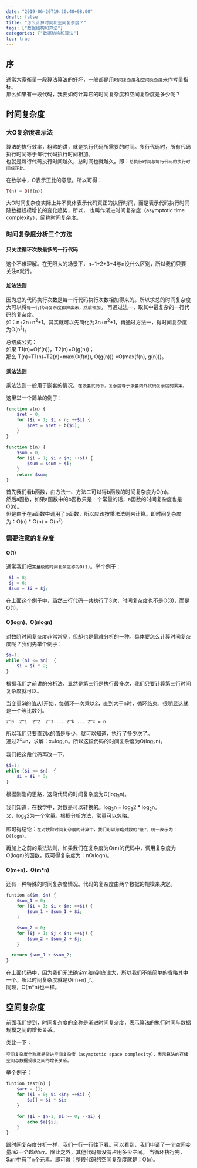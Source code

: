 ```yaml
---
date: "2019-06-20T19:20:48+08:00"
draft: false
title: "怎么计算时间和空间复杂度？"
tags: ["数据结构和算法"]
categories: ["数据结构和算法"]
toc: true
---
```


## 序
通常大家衡量一段算法算法的好坏，一般都是用`时间复杂度`和`空间负杂度`来作考量指标。     
那么如果有一段代码，我要如何计算它的时间复杂度和空间复杂度是多少呢？

## 时间复杂度
### 大O复杂度表示法
算法的执行效率，粗略的讲，就是执行代码所需要的时间。多行代码时，所有代码执行时间等于每行代码执行时间相加。        
也就是每行代码执行时间越久，总时间也就越久。即：`总执行时间与每行代码的执行时间成正比。`
         
在数学中，O表示正比的意思。所以可得：      
```php
T(n) = O(f(n))
```
大O时间复杂度实际上并不具体表示代码真正的执行时间，而是表示代码执行时间随数据规模增长的变化趋势，所以，
也叫作渐进时间复杂度（asymptotic time complexity），简称时间复杂度。

### 时间复杂度分析三个方法
#### 只关注循环次数最多的一行代码
这个不难理解。在无限大的场景下，n+1+2+3+4与n没什么区别，所以我们只要关注n就行。
#### 加法法则
因为总的代码执行次数是每一行代码执行次数相加得来的。所以求总的时间复杂度大可以将`每一行代码复杂度都算出来，然后相加`。
再通过法一，取其中最复杂的一行代码的复杂度。     
如：n+2n+n<sup>2</sup>+1。其实就可以先简化为3n+n<sup>2</sup>+1，再通过方法一，得时间复杂度为O(n<sup>2</sup>)。    

总结成公式：    
如果 T1(n)=O(f(n))，T2(n)=O(g(n))；    
那么 T(n)=T1(n)+T2(n)=max(O(f(n)), O(g(n))) =O(max(f(n), g(n)))。                                                           
#### 乘法法则
乘法法则一般用于嵌套的情况。`在嵌套代码下，复杂度等于嵌套内外代码复杂度的乘集。`     

这里举一个简单的例子：
```php
function a(n) {
    $ret = 0; 
    for ($i = 1; $i < n; ++$i) {
        $ret = $ret + b($i);
    } 
} 
 
function b(n) {
    $sum = 0;
    for ($i = 1; $i < $n; ++$i) {
        $sum = $sum + $i;
    } 
    return $sum;
}
```
首先我们看b函数，由方法一、方法二可以得b函数的时间复杂度为O(n)。     
然后a函数，如果a函数中的b函数只是一个常量的话，a函数的时间复杂度也是O(n)。     
但是由于在a函数中调用了b函数，所以应该按乘法法则来计算。即时间复杂度为：O(n) * O(n) = O(n<sup>2</sup>) 

### 需要注意的复杂度
#### O(1)
通常我们把`常量级的时间复杂度称为O(1)`。举个例子：
```php
 $i = 8;
 $j = 6;
 $sum = $i + $j;
```
在上面这个例子中，虽然三行代码一共执行了3次，时间复杂度也不是O(3)，而是O(1)。
#### O(logn)、O(nlogn)
对数阶时间复杂度非常常见，但却也是最难分析的一种。具体要怎么计算时间复杂度呢？我们先举个例子：
```php
$i=1;
while ($i <= $n)  {
    $i = $i * 2;
}
```
根据我们之前讲的分析法，显然是第三行是执行最多次，我们只要计算第三行时间复杂度就可以。    

当变量$i的值从1开始，每循环一次乘以2，直到大于n时，循环结束。很明显这就是一个等比数列。
```shell
2^0  2^1  2^2  2^3 ... 2^k ... 2^x = n
```
所以我们只要直到x的值是多少，就可以知道，执行了多少次了。    
通过2<sup>x</sup>=n，求解：x=log<sub>2</sub>n。所以这段代码的时间复杂度为O(log<sub>2</sub>n)。

我们把这段代码再改一下。
```php
$i=1;
while ($i <= $n)  {
    $i = $i * 3;
}
```
根据刚刚的思路，这段代码的时间复杂度为O(log<sub>3</sub>n)。

我们知道，在数学中，对数是可以转换的。log<sub>3</sub>n = log<sub>3</sub>2 * log<sub>2</sub>n。     
又，log<sub>3</sub>2为一个常量。根据分析方法，常量可以忽略。

即可得结论：`在对数阶时间复杂度的计算中，我们可以忽略对数的"底"，统一表示为：O(logn)。`

再加上之前的乘法法则，如果我们在复杂度为O(n)的代码中，调用复杂度为O(logn)的函数，既可得复杂度为：nO(logn)。

#### O(m+n)、O(m*n)
还有一种特殊的时间复杂度情况。代码的复杂度由两个数据的规模来决定。
```php
funtion a($m, $n) {
    $sum_1 = 0;
    for ($i = 1; $i < $m; ++$i) {
        $sum_1 = $sum_1 + $i;
    }
    
    $sum_2 = 0;
    for ($j = 1; $j < $n; ++$j) {
        $sum_2 = $sum_2 + $j;
    }

  return $sum_1 + $sum_2;
}
```
在上面代码中，因为我们无法确定m和n到底谁大，所以我们不能简单的省略其中一个。所以时间复杂度就是O(m+n)了。    
同理，O(m*n)也一样。

## 空间复杂度
前面我们提到，时间复杂度的全称是渐进时间复杂度，表示算法的执行时间与数据规模之间的增长关系。      

类比一下：

`空间复杂度全称就是渐进空间复杂度（asymptotic space complexity），表示算法的存储空间与数据规模之间的增长关系。`

举个例子：
```php
funtion test(n) {
    $arr = [];
    for ($i = 0; $i <$n; ++$i) {
        $a[] = $i * $i;
    }
    
    for ($i = $n-1; $i >= 0; --$i) {
        echo $a[$i];
    }
}
```
跟时间复杂度分析一样，我们一行一行往下看。可以看到，我们申请了一个空间变量$i和一个数组$arr。除此之外，其他代码都没有占用多少空间。
当循环执行完，$arr中有了n个元素。即可得：整段代码的空间复杂度就是：O(n)。



